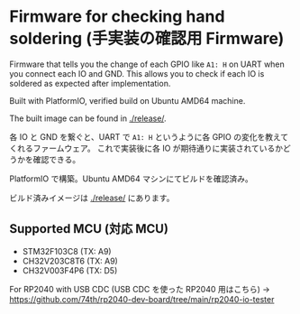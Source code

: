 # Firmware for checking hand soldering (手実装の確認用 Firmware)

Firmware that tells you the change of each GPIO like `A1: H` on UART when you connect each IO and GND.
This allows you to check if each IO is soldered as expected after implementation.

Built with PlatformIO, verified build on Ubuntu AMD64 machine.

The built image can be found in [./release/](./release/).

各 IO と GND を繋ぐと、UART で `A1: H` というように各 GPIO の変化を教えてくれるファームウェア。
これで実装後に各 IO が期待通りに実装されているかどうかを確認できる。

PlatformIO で構築。Ubuntu AMD64 マシンにてビルドを確認済み。

ビルド済みイメージは [./release/](./release/) にあります。

## Supported MCU (対応 MCU)

- STM32F103C8 (TX: A9)
- CH32V203C8T6 (TX: A9)
- CH32V003F4P6 (TX: D5)

For RP2040 with USB CDC (USB CDC を使った RP2040 用はこちら) -> https://github.com/74th/rp2040-dev-board/tree/main/rp2040-io-tester
